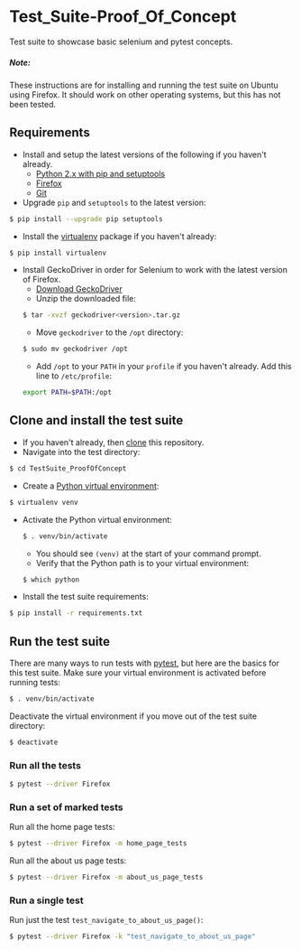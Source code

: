 # Test_Suite-Proof_Of_Concept
Test suite to showcase basic selenium and pytest concepts.

##### Note:
These instructions are for installing and running the test suite on Ubuntu using
Firefox.  It should work on other operating systems, but this has not been
tested.

## Requirements
* Install and setup the latest versions of the following if you haven't
already.
    * [Python 2.x with pip and setuptools](https://www.python.org/downloads/)
    * [Firefox](https://www.mozilla.org/en-US/firefox/new/)
    * [Git](https://help.github.com/articles/set-up-git/)
* Upgrade `pip` and `setuptools` to the latest version:
```bash
$ pip install --upgrade pip setuptools
```
* Install the [virtualenv](https://virtualenv.pypa.io/en/stable/) package if
you haven't already:
```bash
$ pip install virtualenv
```
* Install GeckoDriver in order for Selenium to work with the latest version of
Firefox.
    * [Download GeckoDriver](https://github.com/mozilla/geckodriver/releases)
    * Unzip the downloaded file:
    ```bash
    $ tar -xvzf geckodriver<version>.tar.gz
    ```
    * Move `geckodriver` to the `/opt` directory:
    ```bash
    $ sudo mv geckodriver /opt
    ```
    * Add `/opt` to your `PATH` in your `profile` if you haven't already.  Add
    this line to `/etc/profile`:
    ```bash
    export PATH=$PATH:/opt
    ```

## Clone and install the test suite
* If you haven't already, then
[clone](https://help.github.com/articles/cloning-a-repository/) this repository.
* Navigate into the test directory:
```bash
$ cd TestSuite_ProofOfConcept
```
* Create a [Python virtual environment](https://virtualenv.pypa.io/en/stable/):
```bash
$ virtualenv venv
```
* Activate the Python virtual environment:
    ```bash
    $ . venv/bin/activate
    ```
    * You should see `(venv)` at the start of your command prompt.
    * Verify that the Python path is to your virtual environment:
    ```bash
    $ which python
    ```
* Install the test suite requirements:
```bash
$ pip install -r requirements.txt
```

## Run the test suite
There are many ways to run tests with
[pytest](http://doc.pytest.org/en/latest/contents.html), but here are the basics
for this test suite.  Make sure your virtual environment is activated before
running tests:
```bash
$ . venv/bin/activate
```
Deactivate the virtual environment if you move out of the test suite directory:
```bash
$ deactivate 
```

### Run all the tests
```bash
$ pytest --driver Firefox
```

### Run a set of marked tests
Run all the home page tests:
```bash
$ pytest --driver Firefox -m home_page_tests
```
Run all the about us page tests:
```bash
$ pytest --driver Firefox -m about_us_page_tests
```

### Run a single test
Run just the test `test_navigate_to_about_us_page()`:
```bash
$ pytest --driver Firefox -k "test_navigate_to_about_us_page"
```
